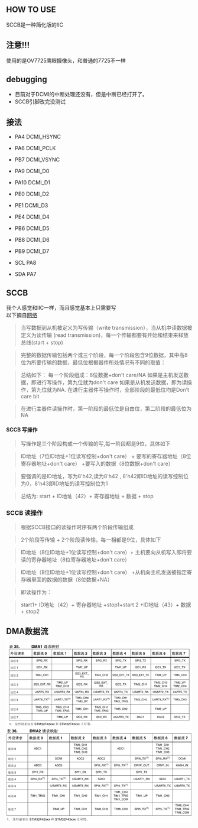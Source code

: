 <!--
 * @Author: QianXu
 * @LastEditors: QianXu
 * @Description: NONE
 * @Date: 2019-03-10 21:52:44
 * @LastEditTime: 2019-04-05 20:30:23
 -->
## HOW TO USE
SCCB是一种简化版的IIC

## 注意!!!
使用的是OV7725鹰眼摄像头，和普通的7725不一样

## debugging
- 目前对于DCMI的中断处理还没有，但是中断已经打开了。
- SCCB引脚改完没测试

## 接法
- PA4    DCMI_HSYNC
- PA6    DCMI_PCLK
- PB7    DCMI_VSYNC
- PA9    DCMI_D0
- PA10   DCMI_D1
- PE0    DCMI_D2
- PE1    DCMI_D3
- PE4    DCMI_D4
- PB6    DCMI_D5
- PB8    DCMI_D6
- PB9    DCMI_D7

- SCL    PA8
- SDA    PA7
## SCCB
我个人感觉和IIC一样，而且感觉基本上只需要写   
以下摘自[网络](http://www.cnblogs.com/aslmer/p/5965229.html)
> 当写数据到从机被定义为写传输（write transmission），当从机中读数据被定义为读传输 (read transmission)，每一个传输都要有开始和结束来释放总线(start + stop)

> 完整的数据传输包括两个或三个阶段，每一个阶段包含9位数据，其中高8位为所要传输的数据，最低位根据器件所处情况有不同的取值：

> 总结如下：
> 每一个阶段组成：8位数据+don't care/NA
> 如果是主机发送数据，即进行写操作，第九位就为don't care
> 如果是从机发送数据，即为读操作，第九位就为NA.
> 在进行主器件写操作时，全部阶段的最低位均是Don’t care bit

> 在进行主器件读操作时，第一阶段的最低位是自由位，第二阶段的最低位为NA

#### SCCB 写操作
> 写操作是三个阶段构成一个传输的写,每一阶段都是9位，具体如下

> ID地址（7位ID地址+1位读写控制+don't care） + 要写的寄存器地址（8位寄存器地址+don't care） +要写入的数据（8位数据+don't care）

> 要强调的是ID地址，写为8'h42,读为8'h42 , 8'h42即ID地址的读写控制位为0，8'h43即ID地址的读写控制位为1

> 总结为: start + ID地址（42）+ 寄存器地址 + 数据 + stop
<!--
*写的ID地址不是很懂
-->
### SCCB 读操作
> 根据SCCB接口的读操作时序有两个阶段传输组成

> 2个阶段写传输 + 2个阶段读传输，每一相都是9位，具体如下

>ID地址（8位ID地址+1位读写控制+don't care）+ 主机要向从机写入即将要读的寄存器地址（8位寄存器地址+don't care）

>ID地址（8位ID地址+1位读写控制+don't care） +从机向主机发送被指定寄存器里面的数据的数据（8位数据+NA）

>即读操作为：

>start1+ ID地址（42）+ 寄存器地址 +stop1+start 2 +ID地址（43）+ 数据 + stop2


## DMA数据流
![DMA1](DMA1.jpg)
![DMA2](DMA2.jpg)